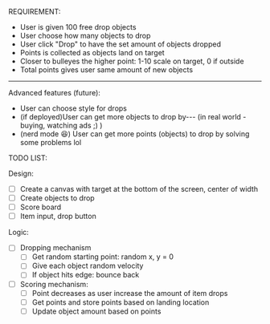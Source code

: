 REQUIREMENT: 
* User is given 100 free drop objects
* User choose how many objects to drop
* User click "Drop" to have the set amount of objects dropped
* Points is collected as objects land on target
* Closer to bulleyes the higher point: 1-10 scale on target, 0 if outside
* Total points gives user same amount of new objects 
----
Advanced features (future): 
* User can choose style for drops 
* (if deployed)User can get more objects to drop by--- (in real world - buying, watching ads ;) ) 
* (nerd mode 😆) User can get more points (objects) to drop by solving some problems lol 

TODO LIST:  

Design: 
*[ ] Create a canvas with target at the bottom of the screen, center of width
*[ ] Create objects to drop 
*[ ] Score board
*[ ] Item input, drop button 

Logic: 
*[ ] Dropping mechanism
    *[ ] Get random starting point: random x, y = 0
    *[ ] Give each object random velocity 
    *[ ] If object hits edge: bounce back
*[ ] Scoring mechanism:
    *[ ] Point decreases as user increase the amount of item drops 
    *[ ] Get points and store points based on landing location 
    *[ ] Update object amount based on points 
